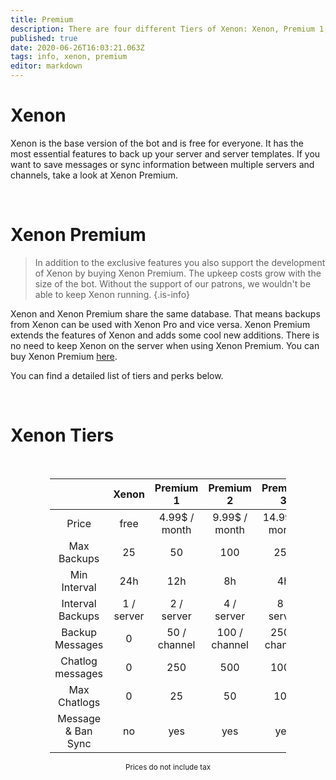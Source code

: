 ```yaml
---
title: Premium
description: There are four different Tiers of Xenon: Xenon, Premium 1, Premium 2 and Premium 3
published: true
date: 2020-06-26T16:03:21.063Z
tags: info, xenon, premium
editor: markdown
---
```


# Xenon
Xenon is the base version of the bot and is free for everyone. It has the most essential features to back up your server and server templates. If you want to save messages or sync information between multiple servers and channels, take a look at Xenon Premium.

<br />

# Xenon Premium

> In addition to the exclusive features you also support the development of Xenon by buying Xenon Premium. The upkeep costs grow with the size of the bot. Without the support of our patrons, we wouldn't be able to keep Xenon running.
{.is-info}

Xenon and Xenon Premium share the same database. That means backups from Xenon can be used with Xenon Pro and vice versa. Xenon Premium extends the features of Xenon and adds some cool new additions. There is no need to keep Xenon on the server when using Xenon Premium. You can buy Xenon Premium [here](https://www.patreon.com/merlinfuchs).

You can find a detailed list of tiers and perks below.

<br />

# Xenon Tiers

<br />

<table style="width:75%; text-align:center; margin-left:auto;margin-right:auto;">
<thead>
  <tr>
    <th></th>
    <th>Xenon</th>
    <th>Premium 1</th>
    <th>Premium 2</th>
    <th>Premium 3</th>
  </tr>
</thead>
<tbody>
  <tr>
    <td>Price</td>
    <td>free</td>
    <td>4.99$ / month</td>
    <td>9.99$ / month</td>
    <td>14.99$ / month</td>
  </tr>
  <tr>
    <td>Max Backups</td>
    <td>25</td>
    <td>50</td>
    <td>100</td>
    <td>250</td>
  </tr>
  <tr>
    <td>Min Interval</td>
    <td>24h</td>
    <td>12h</td>
    <td>8h</td>
    <td>4h</td>
  </tr>
  <tr>
    <td>Interval Backups</td>
    <td>1 / server</td>
    <td>2 / server</td>
    <td>4 / server</td>
    <td>8 / server</td>
  </tr>
  <tr>
    <td>Backup Messages</td>
    <td>0</td>
    <td>50 / channel</td>
    <td>100 / channel</td>
    <td>250 / channel</td>
  </tr>
  <tr>
    <td>Chatlog messages</td>
    <td>0</td>
    <td>250</td>
    <td>500</td>
    <td>1000</td>
  </tr>
  <tr>
    <td>Max Chatlogs</td>
    <td>0</td>
    <td>25</td>
    <td>50</td>
    <td>100</td>
  </tr>
  <tr>
    <td>Message &amp; Ban Sync</td>
    <td>no</td>
    <td>yes</td>
    <td>yes</td>
    <td>yes</td>
  </tr>
</tbody>
</table>
<div style="text-align:center">
  <sub>Prices do not include tax</sub>
</div>